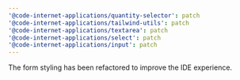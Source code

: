 ```yaml
---
'@code-internet-applications/quantity-selector': patch
'@code-internet-applications/tailwind-utils': patch
'@code-internet-applications/textarea': patch
'@code-internet-applications/select': patch
'@code-internet-applications/input': patch
---
```


The form styling has been refactored to improve the IDE experience.
